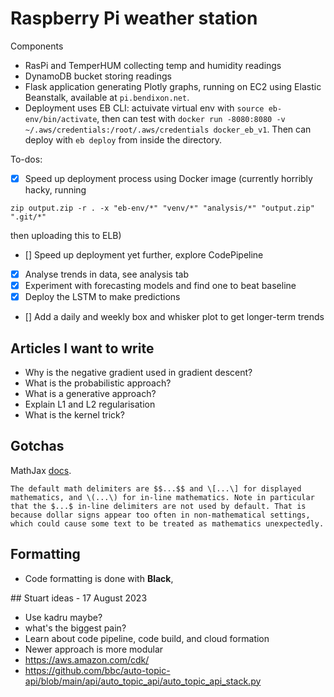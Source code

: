 # Raspberry Pi weather station

Components
* RasPi and TemperHUM collecting temp and humidity readings
* DynamoDB bucket storing readings
* Flask application generating Plotly graphs, running on EC2 using Elastic Beanstalk, available at `pi.bendixon.net`.
* Deployment uses EB CLI: actuivate virtual env with `source eb-env/bin/activate`, then can test with `docker run -8080:8080 -v ~/.aws/credentials:/root/.aws/credentials docker_eb_v1`. Then can deploy with `eb deploy` from inside the directory. 

To-dos:
- [x] Speed up deployment process using Docker image (currently horribly hacky, running 

```
zip output.zip -r . -x "eb-env/*" "venv/*" "analysis/*" "output.zip" ".git/*" 
```

then uploading this to ELB)
- [] Speed up deployment yet further, explore CodePipeline
- [x] Analyse trends in data, see analysis tab
- [x] Experiment with forecasting models and find one to beat baseline
- [x] Deploy the LSTM to make predictions
- [] Add a daily and weekly box and whisker plot to get longer-term trends

## Articles I want to write

- Why is the negative gradient used in gradient descent?
- What is the probabilistic approach? 
- What is a generative approach?
- Explain L1 and L2 regularisation
- What is the kernel trick?


## Gotchas

MathJax [docs](https://docs.mathjax.org/en/latest/basic/mathematics.html).

``` 
The default math delimiters are $$...$$ and \[...\] for displayed mathematics, and \(...\) for in-line mathematics. Note in particular that the $...$ in-line delimiters are not used by default. That is because dollar signs appear too often in non-mathematical settings, which could cause some text to be treated as mathematics unexpectedly.
```

## Formatting

* Code formatting is done with **Black**, 

## Stuart ideas - 17 August 2023

* Use kadru maybe?
* what's the biggest pain?
* Learn about code pipeline, code build, and cloud formation
* Newer approach is more modular 
* https://aws.amazon.com/cdk/ 
* https://github.com/bbc/auto-topic-api/blob/main/api/auto_topic_api/auto_topic_api_stack.py 